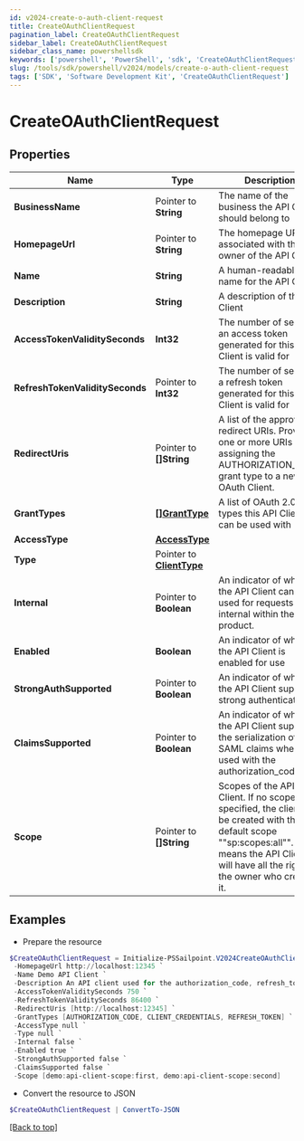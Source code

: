 ```yaml
---
id: v2024-create-o-auth-client-request
title: CreateOAuthClientRequest
pagination_label: CreateOAuthClientRequest
sidebar_label: CreateOAuthClientRequest
sidebar_class_name: powershellsdk
keywords: ['powershell', 'PowerShell', 'sdk', 'CreateOAuthClientRequest'] 
slug: /tools/sdk/powershell/v2024/models/create-o-auth-client-request
tags: ['SDK', 'Software Development Kit', 'CreateOAuthClientRequest']
---
```



# CreateOAuthClientRequest

## Properties

Name | Type | Description | Notes
------------ | ------------- | ------------- | -------------
**BusinessName** |  Pointer to **String** | The name of the business the API Client should belong to | [optional] 
**HomepageUrl** |  Pointer to **String** | The homepage URL associated with the owner of the API Client | [optional] 
**Name** |  **String** | A human-readable name for the API Client | [required]
**Description** |  **String** | A description of the API Client | [required]
**AccessTokenValiditySeconds** |  **Int32** | The number of seconds an access token generated for this API Client is valid for | [required]
**RefreshTokenValiditySeconds** |  Pointer to **Int32** | The number of seconds a refresh token generated for this API Client is valid for | [optional] 
**RedirectUris** |  Pointer to **[]String** | A list of the approved redirect URIs. Provide one or more URIs when assigning the AUTHORIZATION_CODE grant type to a new OAuth Client. | [optional] 
**GrantTypes** |  [**[]GrantType**](grant-type) | A list of OAuth 2.0 grant types this API Client can be used with | [required]
**AccessType** |  [**AccessType**](access-type) |  | [required]
**Type** |  Pointer to [**ClientType**](client-type) |  | [optional] 
**Internal** |  Pointer to **Boolean** | An indicator of whether the API Client can be used for requests internal within the product. | [optional] 
**Enabled** |  **Boolean** | An indicator of whether the API Client is enabled for use | [required]
**StrongAuthSupported** |  Pointer to **Boolean** | An indicator of whether the API Client supports strong authentication | [optional] 
**ClaimsSupported** |  Pointer to **Boolean** | An indicator of whether the API Client supports the serialization of SAML claims when used with the authorization_code flow | [optional] 
**Scope** |  Pointer to **[]String** | Scopes of the API Client. If no scope is specified, the client will be created with the default scope ""sp:scopes:all"". This means the API Client will have all the rights of the owner who created it. | [optional] 

## Examples

- Prepare the resource
```powershell
$CreateOAuthClientRequest = Initialize-PSSailpoint.V2024CreateOAuthClientRequest  -BusinessName Acme-Solar `
 -HomepageUrl http://localhost:12345 `
 -Name Demo API Client `
 -Description An API client used for the authorization_code, refresh_token, and client_credentials flows `
 -AccessTokenValiditySeconds 750 `
 -RefreshTokenValiditySeconds 86400 `
 -RedirectUris [http://localhost:12345] `
 -GrantTypes [AUTHORIZATION_CODE, CLIENT_CREDENTIALS, REFRESH_TOKEN] `
 -AccessType null `
 -Type null `
 -Internal false `
 -Enabled true `
 -StrongAuthSupported false `
 -ClaimsSupported false `
 -Scope [demo:api-client-scope:first, demo:api-client-scope:second]
```

- Convert the resource to JSON
```powershell
$CreateOAuthClientRequest | ConvertTo-JSON
```


[[Back to top]](#) 

